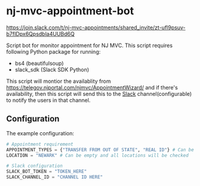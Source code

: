 # nj-mvc-appointment-bot

https://join.slack.com/t/nj-mvc-appointments/shared_invite/zt-ufl9psuv-b7fIDpx6Qpsdbla4UUBd6Q

Script bot for monitor appointment for NJ MVC. This script requires following Python package for running:

- bs4 (beautifulsoup)
- slack\_sdk (Slack SDK Python)

This script will montior the availablity from https://telegov.njportal.com/njmvc/AppointmentWizard/ and if there's availability, then this script will send this to the [Slack](https://slack.com/) channel(configurable) to notify the users in that channel.

## Configuration

The example configuration:

```python
# Appointment requirement
APPOINTMENT_TYPES = {"TRANSFER FROM OUT OF STATE", "REAL ID"} # Can be not set and all supported types will be checked
LOCATION = "NEWARK" # Can be empty and all locations will be checked

# Slack configuration
SLACK_BOT_TOKEN = "TOKEN_HERE"
SLACK_CHANNEL_ID = "CHANNEL ID HERE"
```
